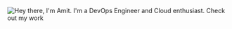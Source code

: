 ![Hey there, I'm Amit. I'm a DevOps Engineer and Cloud enthusiast. Check out my work](https://github.com/devopsamitt/devopsamitt/raw/master/bio.gif)

<!--
**devopsamitt/devopsamitt** is a ✨ _special_ ✨ repository because its `README.md` (this file) appears on your GitHub profile.

Here are some ideas to get you started:

- 🔭 I’m currently working on ...
- 🌱 I’m currently learning ...
- 👯 I’m looking to collaborate on ...
- 🤔 I’m looking for help with ...
- 💬 Ask me about ...
- 📫 How to reach me: ...
- 😄 Pronouns: ...
- ⚡ Fun fact: ...
-->
